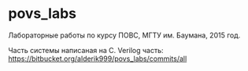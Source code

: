 # povs_labs

Лабораторные работы по курсу ПОВС, МГТУ им. Баумана, 2015 год.

Часть системы написаная на C. Verilog часть: https://bitbucket.org/alderik999/povs_labs/commits/all
